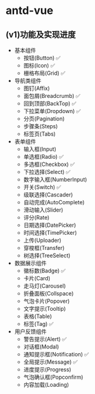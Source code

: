 # antd-vue

## (v1)功能及实现进度

- 基本组件
  - 按钮(Button) ✅
  - 图标(Icon) ✅
  - 栅格布局(Grid) ✅
- 导航类组件
  - 图钉(Affix)
  - 面包屑(Breadcrumb) ✅
  - 回到顶部(BackTop) ✅
  - 下拉菜单(Dropdown) ✅
  - 分页(Pagination)
  - 步骤条(Steps)
  - 标签页(Tabs)
- 表单组件
  - 输入框(Input)
  - 单选框(Radio) ✅
  - 多选框(Checkbox) ✅
  - 下拉选择(Select) ✅
  - 数字输入框(NumberInput)
  - 开关(Switch) ✅
  - 级联选择(Cascader)
  - 自动完成(AutoComplete)
  - 滑动输入(Slider)
  - 评分(Rate)
  - 日期选择(DatePicker)
  - 时间选择(TimePicker)
  - 上传(Uploader)
  - 穿梭框(Transfer)
  - 树选择(TreeSelect)
- 数据展示组件
  - 徽标数(Badge) ✅
  - 卡片(Card)
  - 走马灯(Carousel)
  - 折叠面板(Collspace)
  - 气泡卡片(Popover)
  - 文字提示(Tooltip)
  - 表格(Table)
  - 标签(Tag) ✅
- 用户反馈组件
  - 警告提示(Alert) ✅
  - 对话框(Modal)
  - 通知提示框(Notification) ✅
  - 全局提示(Message) ✅
  - 进度提示(Progress)
  - 气泡确认框(Popconfirm)
  - 内容加载(Loading)
